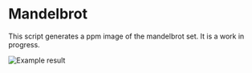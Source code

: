 # Mandelbrot

This script generates a ppm image of the mandelbrot set. It is a work in progress.

![Example result](https://imgur.com/3b61eNC)
